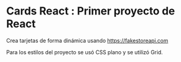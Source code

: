 # **Cards React** : Primer proyecto de React

Crea tarjetas de forma dinámica usando <https://fakestoreapi.com>

Para los estilos del proyecto se usó CSS plano y se utilizó Grid.
